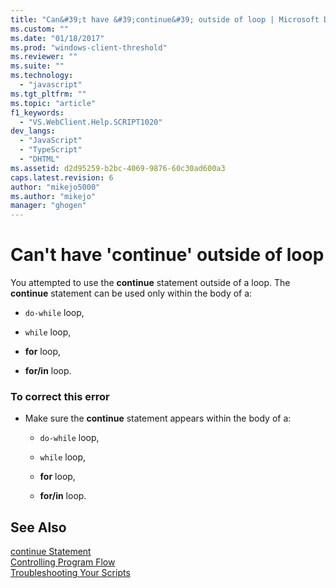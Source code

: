 ```yaml
---
title: "Can&#39;t have &#39;continue&#39; outside of loop | Microsoft Docs"
ms.custom: ""
ms.date: "01/18/2017"
ms.prod: "windows-client-threshold"
ms.reviewer: ""
ms.suite: ""
ms.technology: 
  - "javascript"
ms.tgt_pltfrm: ""
ms.topic: "article"
f1_keywords: 
  - "VS.WebClient.Help.SCRIPT1020"
dev_langs: 
  - "JavaScript"
  - "TypeScript"
  - "DHTML"
ms.assetid: d2d95259-b2bc-4069-9876-60c30ad600a3
caps.latest.revision: 6
author: "mikejo5000"
ms.author: "mikejo"
manager: "ghogen"
---
```

# Can&#39;t have &#39;continue&#39; outside of loop
You attempted to use the **continue** statement outside of a loop. The **continue** statement can be used only within the body of a:  
  
-   `do-while` loop,  
  
-   `while` loop,  
  
-   **for** loop,  
  
-   **for/in** loop.  
  
### To correct this error  
  
-   Make sure the **continue** statement appears within the body of a:  
  
    -   `do-while` loop,  
  
    -   `while` loop,  
  
    -   **for** loop,  
  
    -   **for/in** loop.  
  
## See Also  
 [continue Statement](../../javascript/reference/continue-statement-javascript.md)   
 [Controlling Program Flow](../../javascript/controlling-program-flow-javascript.md)   
 [Troubleshooting Your Scripts](../../javascript/advanced/troubleshooting-your-scripts-javascript.md)